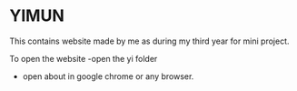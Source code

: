 # YIMUN
This contains website made by me as during my third year for mini project.

To open the website 
-open the yi folder
- open about in google chrome or any browser.
